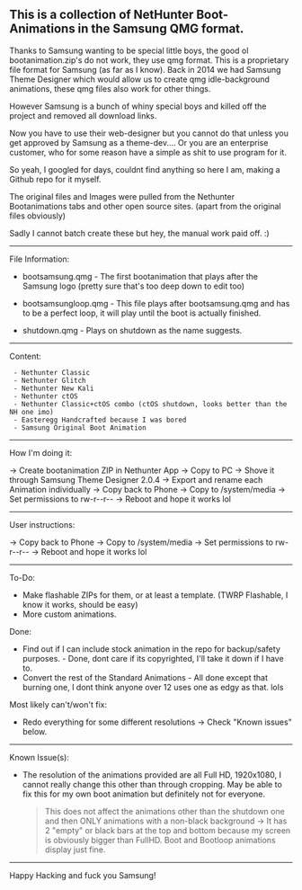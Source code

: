 This is a collection of NetHunter Boot-Animations in the Samsung QMG format.
----------------------------------------------------------------------------------------------------------------------------------

Thanks to Samsung wanting to be special little boys, the good ol bootanimation.zip's do not work, they use qmg format.
This is a proprietary file format for Samsung (as far as I know). 
Back in 2014 we had Samsung Theme Designer which would allow us to create qmg idle-background animations, these qmg files also work for other things.

However Samsung is a bunch of whiny special boys and killed off the project and removed all download links. 

Now you have to use their web-designer but you cannot do that unless you get approved by Samsung as a theme-dev.... Or you are an enterprise customer, who for some reason have a simple as shit to use program for it.

So yeah, I googled for days, couldnt find anything so here I am, making a Github repo for it myself. 

The original files and Images were pulled from the Nethunter Bootanimations tabs and other open source sites. (apart from the original files obviously)


Sadly I cannot batch create these but hey, the manual work paid off. :)

----------------------------------------------------------------------------------------------------------------------------------

File Information:

- bootsamsung.qmg - The first bootanimation that plays after the Samsung logo (pretty sure that's too deep down to edit too)

- bootsamsungloop.qmg - This file plays after bootsamsung.qmg and has to be a perfect loop, it will play until the boot is actually finished.

- shutdown.qmg - Plays on shutdown as the name suggests.

----------------------------------------------------------------------------------------------------------------------------------

Content:

     - Nethunter Classic 
     - Nethunter Glitch
     - Nethunter New Kali
     - Nethunter ctOS
     - Nethunter Classic+ctOS combo (ctOS shutdown, looks better than the NH one imo)
     - Easteregg Handcrafted because I was bored
     - Samsung Original Boot Animation

----------------------------------------------------------------------------------------------------------------------------------

How I'm doing it:

-> Create bootanimation ZIP in Nethunter App 
-> Copy to PC 
-> Shove it through Samsung Theme Designer 2.0.4 
-> Export and rename each Animation individually 
-> Copy back to Phone 
-> Copy to /system/media 
-> Set permissions to rw-r--r-- 
-> Reboot and hope it works lol

----------------------------------------------------------------------------------------------------------------------------------

 User instructions:
 
-> Copy back to Phone 
-> Copy to /system/media 
-> Set permissions to rw-r--r-- 
-> Reboot and hope it works lol

----------------------------------------------------------------------------------------------------------------------------------

To-Do:
- Make flashable ZIPs for them, or at least a template. (TWRP Flashable, I know it works, should be easy)
- More custom animations. 



Done:
- Find out if I can include stock animation in the repo for backup/safety purposes. - Done, dont care if its copyrighted, I'll take it down if I have to.
- Convert the rest of the Standard Animations - All done except that burning one, I dont think anyone over 12 uses one as edgy as that. lols



Most likely can't/won't fix:
- Redo everything for some different resolutions -> Check "Known issues" below.

----------------------------------------------------------------------------------------------------------------------------------

Known Issue(s):

- The resolution of the animations provided are all Full HD, 1920x1080, I cannot really change this other than through cropping. May be able to fix this for my own boot animation but definitely not for everyone.
     > This does not affect the animations other than the shutdown one and then ONLY animations with a non-black background -> It has 2 "empty" or black bars at the top and bottom because my screen is obviously bigger than FullHD. Boot and Bootloop animations display just fine.

----------------------------------------------------------------------------------------------------------------------------------

Happy Hacking and fuck you Samsung!






